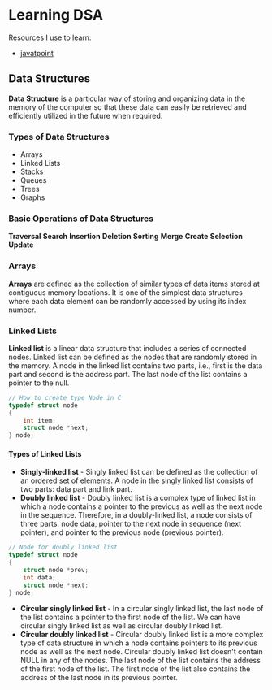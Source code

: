 # Learning DSA

Resources I use to learn:
- [javatpoint](https://www.javatpoint.com/data-structure-tutorial)

## Data Structures
**Data Structure** is a particular way of storing and organizing data in the memory of the computer so that these data can easily be retrieved and efficiently utilized in the future when required. 

### Types of Data Structures
- Arrays
- Linked Lists
- Stacks
- Queues
- Trees
- Graphs

### Basic Operations of Data Structures

**Traversal**
**Search**
**Insertion**
**Deletion**
**Sorting**
**Merge**
**Create**
**Selection**
**Update**

### Arrays
**Arrays** are defined as the collection of similar types of data items stored at contiguous memory locations. It is one of the simplest data structures where each data element can be randomly accessed by using its index number.

### Linked Lists
**Linked list** is a linear data structure that includes a series of connected nodes. Linked list can be defined as the nodes that are randomly stored in the memory. A node in the linked list contains two parts, i.e., first is the data part and second is the address part. The last node of the list contains a pointer to the null.

```c
// How to create type Node in C
typedef struct node
{
    int item;
    struct node *next;
} node;
```

#### Types of Linked Lists
- **Singly-linked list** - Singly linked list can be defined as the collection of an ordered set of elements. A node in the singly linked list consists of two parts: data part and link part.
- **Doubly linked list** - Doubly linked list is a complex type of linked list in which a node contains a pointer to the previous as well as the next node in the sequence. Therefore, in a doubly-linked list, a node consists of three parts: node data, pointer to the next node in sequence (next pointer), and pointer to the previous node (previous pointer).
```c
// Node for doubly linked list
typedef struct node
{
    struct node *prev;
    int data;
    struct node *next;
} node;
```
- **Circular singly linked list** - In a circular singly linked list, the last node of the list contains a pointer to the first node of the list. We can have circular singly linked list as well as circular doubly linked list.
- **Circular doubly linked list** - Circular doubly linked list is a more complex type of data structure in which a node contains pointers to its previous node as well as the next node. Circular doubly linked list doesn't contain NULL in any of the nodes. The last node of the list contains the address of the first node of the list. The first node of the list also contains the address of the last node in its previous pointer.